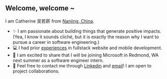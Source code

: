 ## Welcome, welcome ~
I am Catherine 吴若菥 from [Nanjing, China](https://www.google.com/maps/place/%E4%B8%AD%E5%9B%BD%E6%B1%9F%E8%8B%8F%E7%9C%81%E5%8D%97%E4%BA%AC%E5%B8%82/@17.5126382,77.2950694,3z/data=!4m5!3m4!1s0x35b58c9b668dcd83:0x8ffbb60b79df1b06!8m2!3d32.0583799!4d118.79647).
- ✨ I am passionate about building things that generate positive impacts. (Yea, I know it sounds cliché, but it is exactly the reason why I want to pursue a career in software engineering.)
- 💻 I had prior [experiences](https://github.com/catherineruoxiwu/catherineruoxiwu/blob/main/Ruoxi_Wu_Resume_20221107.pdf) in fullstack website and mobile development.
- 🥰 I am excited to share that I will be joining Microsoft in Redmond, WA next summer as a software engineer intern.
- 📲 Feel free to contact me through [Linkedin](https://www.linkedin.com/in/ruoxi-catherine-w-7b46ab183/) and [email](mailto:ruoxi.wu@uwaterloo.ca)! I am open to project collaborations.
